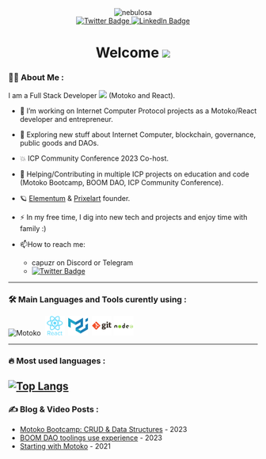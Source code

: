 <div id="header" align="center">
  <img src="https://pbs.twimg.com/profile_banners/602051056/1640619011/1500x500" alt="nebulosa" width="700px">
  <div id="badges">
    <a href="https://twitter.com/CapuzR">
      <img src="https://img.shields.io/badge/Twitter-blue?style=for-the-badge&logo=twitter&logoColor=white" alt="Twitter Badge"/>
    </a>
    <a href="https://www.linkedin.com/in/ricardo-capuz-b384b964">
      <img src="https://img.shields.io/badge/LinkedIn-blue?style=for-the-badge&logo=linkedin&logoColor=white" alt="LinkedIn Badge"/>
    </a>
  </div>
  <h1>
    Welcome
    <img src="https://media.giphy.com/media/hvRJCLFzcasrR4ia7z/giphy.gif" width="30px"/>
  </h1>
</div>

### :woman_technologist: About Me :

I am a Full Stack Developer <img src="https://media.giphy.com/media/WUlplcMpOCEmTGBtBW/giphy.gif" width="30"> (Motoko and React).

- :telescope: I’m working on Internet Computer Protocol projects as a Motoko/React developer and entrepreneur.

- :seedling: Exploring new stuff about Internet Computer, blockchain, governance, public goods and DAOs.

- :boom: ICP Community Conference 2023 Co-host.

- :rocket: Helping/Contributing in multiple ICP projects on education and code (Motoko Bootcamp, BOOM DAO, ICP Community Conference).

- 🪐 [Elementum](elementum.one) & [Prixelart](prixelart.com) founder.

- :zap: In my free time, I dig into new tech and projects and enjoy time with family :)

- :mailbox:How to reach me: 
   - capuzr on Discord or Telegram
   - [![Twitter Badge](https://img.shields.io/badge/Twitter-blue?style=for-the-badge&logo=linkedin&logoColor=white)](https://twitter.com/CapuzR)
---

### :hammer_and_wrench: Main Languages and Tools curently using :
<div>
  <img src="https://images.squarespace-cdn.com/content/v1/54437e21e4b048c830a0cff1/1618125502565-MJIQ7JNAOWSH1ADHPUM8/Motoko+logo+mark.png?format=2500w" title="Motoko" alt="Motoko" width="50" height="50"/>&nbsp;
  <img src="https://github.com/devicons/devicon/blob/master/icons/react/react-original-wordmark.svg" title="React" alt="React" width="40" height="40"/>&nbsp;
  <img src="https://github.com/devicons/devicon/blob/master/icons/materialui/materialui-original.svg" title="Material UI" alt="Material UI" width="40" height="40"/>&nbsp;
  <img src="https://github.com/devicons/devicon/blob/master/icons/git/git-original-wordmark.svg" title="Git" **alt="Git" width="40" height="40"/>
  <img src="https://github.com/devicons/devicon/blob/master/icons/nodejs/nodejs-original-wordmark.svg" title="NodeJS" alt="NodeJS" width="40" height="40"/>&nbsp;
</div>

---

### :fire: Most used languages :
[![Top Langs](https://github-readme-stats.vercel.app/api/top-langs/?username=CapuzR&layout=compact&theme=vision-friendly-dark)](https://github.com/anuraghazra/github-readme-stats)
---

### :writing_hand: Blog & Video Posts :

- [Motoko Bootcamp: CRUD & Data Structures](https://www.youtube.com/watch?v=akI_IuzCHgE&list=PLeNYxb7vPrkhuCcBWVL1GHTc82-CqUE75&index=13) - 2023
- [BOOM DAO toolings use experience](https://medium.com/@capuzr/boom-tools-my-experience-using-a-couple-of-them-2a263e9ec55e) - 2023
- [Starting with Motoko](https://www.coinhustle.com/getting-started-with-motoko-an-amateur-perspective/) - 2021

<!--
**CapuzR/CapuzR** is a ✨ _special_ ✨ repository because its `README.md` (this file) appears on your GitHub profile.

Here are some ideas to get you started:

- 🔭 I’m currently working on ...
- 🌱 I’m currently learning ...
- 👯 I’m looking to collaborate on ...
- 🤔 I’m looking for help with ...
- 💬 Ask me about ...
- 📫 How to reach me: ...
- 😄 Pronouns: ...
- ⚡ Fun fact: ...
-->
